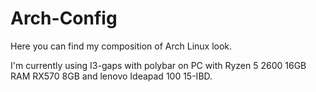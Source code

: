 # Arch-Config
Here you can find my composition of Arch Linux look.

I'm currently using I3-gaps with polybar on PC with Ryzen 5 2600 16GB RAM RX570 8GB and lenovo Ideapad 100 15-IBD.
